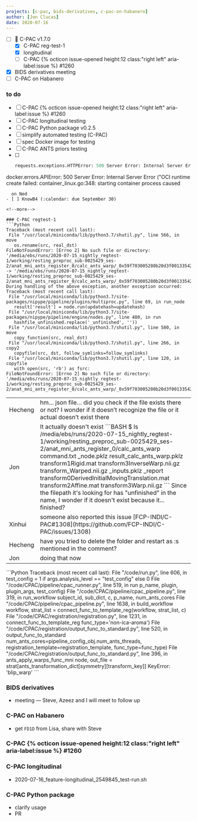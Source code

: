 ```yaml
---
projects: [c-pac, bids-derivatives, c-pac-on-habanero]
author: [Jon Clucas]
date: 2020-07-16
---
```


- [ ] :construction: C-PAC v1.7.0
   - [x] C-PAC reg-test-1
   - [x] longitudinal
   - [ ] C-PAC {% octicon issue-opened height:12 class:"right left" aria-label:issue %} \#1260
- [x] BIDS derivatives meeting
- [ ] C-PAC on Habanero

### to do

- [ ] C-PAC {% octicon issue-opened height:12 class:"right left" aria-label:issue %} \#1260
- [ ] C-PAC longitudinal testing
- [ ] C-PAC Python package v0.2.5
- [ ] simplify automated testing (C-PAC)
- [ ] spec Docker image for testing
- [ ] C-PAC ANTS priors testing
- [ ]
   ```Python
   requests.exceptions.HTTPError: 500 Server Error: Internal Server Error for url: http+docker://localhost/v1.35/containers/f613e7a80272cc015bc1e92a8c16a4c0e73bc3df98988c79a8a3c0df4f7be207/start
 docker.errors.APIError: 500 Server Error: Internal Server Error ("OCI runtime create failed: container_linux.go:348: starting container process caused 
 ```
   on Ned
- [ ] KnowB4 (:calendar: due September 30)

<!--more--> 

### C-PAC regtest-1
```Python
Traceback (most recent call last):
  File "/usr/local/miniconda/lib/python3.7/shutil.py", line 566, in move
    os.rename(src, real_dst)
FileNotFoundError: [Errno 2] No such file or directory: '/media/ebs/runs/2020-07-15_nightly_regtest-1/working/resting_preproc_sub-0025429_ses-2/anat_mni_ants_register_0/calc_ants_warp/_0x59f703005280b20d3f00133542a46f74_unfinished.json' -> '/media/ebs/runs/2020-07-15_nightly_regtest-1/working/resting_preproc_sub-0025429_ses-2/anat_mni_ants_register_0/calc_ants_warp/_0x59f703005280b20d3f00133542a46f74.json'
During handling of the above exception, another exception occurred:
Traceback (most recent call last):
  File "/usr/local/miniconda/lib/python3.7/site-packages/nipype/pipeline/plugins/multiproc.py", line 69, in run_node
    result['result'] = node.run(updatehash=updatehash)
  File "/usr/local/miniconda/lib/python3.7/site-packages/nipype/pipeline/engine/nodes.py", line 480, in run
    hashfile_unfinished.replace('_unfinished', ''))
  File "/usr/local/miniconda/lib/python3.7/shutil.py", line 580, in move
    copy_function(src, real_dst)
  File "/usr/local/miniconda/lib/python3.7/shutil.py", line 266, in copy2
    copyfile(src, dst, follow_symlinks=follow_symlinks)
  File "/usr/local/miniconda/lib/python3.7/shutil.py", line 120, in copyfile
    with open(src, 'rb') as fsrc:
FileNotFoundError: [Errno 2] No such file or directory: '/media/ebs/runs/2020-07-15_nightly_regtest-1/working/resting_preproc_sub-0025429_ses-2/anat_mni_ants_register_0/calc_ants_warp/_0x59f703005280b20d3f00133542a46f74_unfinished.json'
```

<table class="conversation"><tr><td>Hecheng</td><td markdown="1">
hm… json file…  did you check if the file exists there or not? I wonder if it doesn’t recognize the file or it actual doesn’t exist there
</td></tr><tr><td>Jon</td><td markdown="1">
It actually doesn't exist
```BASH
$ ls /media/ebs/runs/2020-07-15_nightly_regtest-1/working/resting_preproc_sub-0025429_ses-2/anat_mni_ants_register_0/calc_ants_warp
command.txt   _node.pklz  result_calc_ants_warp.pklz                     transform1Rigid.mat   transform3InverseWarp.nii.gz  transform_Warped.nii.gz
_inputs.pklz  _report     transform0DerivedInitialMovingTranslation.mat  transform2Affine.mat  transform3Warp.nii.gz
```
Since the filepath it's looking for has "unfinished" in the name, I wonder if it doesn't exist because it... finished?
</td></tr><tr><td>Xinhui</td><td markdown="1">
someone also reported this issue [FCP-INDI/C-PAC#1308](https://github.com/FCP-INDI/C-PAC/issues/1308)
</td></tr><tr><td>Hecheng</td><td markdown="1">
have you tried to delete the folder and restart as <img style="height:1em;" src="{{ site.baseurl }}/assets/images/絵文字/steve.png" alt=":steve:"> mentioned in the comment?
</td></tr><tr><td>Jon</td><td markdown="1">
doing that now
</td></tr></table>
```Python
Traceback (most recent call last):
  File "/code/run.py", line 606, in <module>
    test_config = 1 if args.analysis_level == "test_config" else 0
  File "/code/CPAC/pipeline/cpac_runner.py", line 519, in run
    p_name, plugin, plugin_args, test_config)
  File "/code/CPAC/pipeline/cpac_pipeline.py", line 319, in run_workflow
    subject_id, sub_dict, c, p_name, num_ants_cores
  File "/code/CPAC/pipeline/cpac_pipeline.py", line 1638, in build_workflow
    workflow, strat_list = connect_func_to_template_reg(workflow, strat_list, c)
  File "/code/CPAC/registration/registration.py", line 1231, in connect_func_to_template_reg
    func_type='non-ica-aroma')
  File "/code/CPAC/registration/output_func_to_standard.py", line 520, in output_func_to_standard
    num_ants_cores=pipeline_config_obj.num_ants_threads, registration_template=registration_template, func_type=func_type)
  File "/code/CPAC/registration/output_func_to_standard.py", line 396, in ants_apply_warps_func_mni
    node, out_file = strat[ants_transformation_dict[symmetry][transform_key]]
KeyError: 'blip_warp'
```

### BIDS derivatives
 
* meeting ― Steve, Azeez and I will meet to follow up

### C-PAC on Habanero

- get `FD1D` from Lisa, share with Steve

### C-PAC {% octicon issue-opened height:12 class:"right left" aria-label:issue %} \#1260

### C-PAC longitudinal

* 2020-07-16_feature-longitudinal_2549845_test-run.sh 

### C-PAC Python package

* clarify usage
* PR